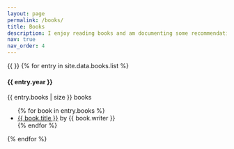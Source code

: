 ```yaml
---
layout: page
permalink: /books/
title: Books
description: I enjoy reading books and am documenting some recommendations here -- (Last Updated  October 15, 2023)
nav: true
nav_order: 4
---
```

<!-- # Reference code - https://github.com/cagrimmett/jekyll-tools/tree/master/reading-list -->
<div class="container">
  <!-- <div class="last-update">Last updated {{ site.data.books.lastupdate }}</div> -->
  {{ }}
  {% for entry in site.data.books.list %}
  <div class="year-container">
    <div class="year">
      <h4>{{ entry.year }}</h4>
      <div class="number">{{ entry.books | size }} books</div>
    </div>
    <div class="books">
      <ul class="reading-list {{ entry.year }}">
        {% for book in entry.books %}
        <li>
          <a href="{{ book.url }}" alt="_blank" rel="nofollow noopener">{{
            book.title
          }}</a>
          <span class="author">by {{ book.writer }}</span>
        </li>
        {% endfor %}
      </ul>
    </div>
  </div>
  {% endfor %}
</div>